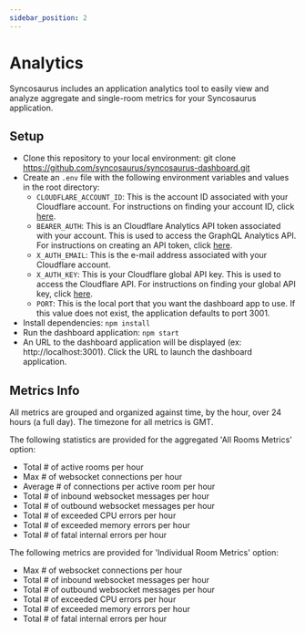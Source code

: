 ```yaml
---
sidebar_position: 2
---
```


# Analytics

Syncosaurus includes an application analytics tool to easily view and analyze aggregate and single-room metrics for your Syncosaurus application.

## Setup

- Clone this repository to your local environment: git clone https://github.com/syncosaurus/syncosaurus-dashboard.git
- Create an `.env` file with the following environment variables and values in the root directory:
   - `CLOUDFLARE_ACCOUNT_ID`: This is the account ID associated with your Cloudflare account. For instructions on finding your account ID, click [here](https://developers.cloudflare.com/fundamentals/setup/find-account-and-zone-ids/).
   - `BEARER_AUTH`: This is an Cloudflare Analytics API token associated with your account. This is used to access the GraphQL Analytics API. For instructions on creating an API token, click [here](https://developers.cloudflare.com/analytics/graphql-api/getting-started/authentication/api-token-auth/).
   - `X_AUTH_EMAIL`: This is the e-mail address associated with your Cloudflare account.
   - `X_AUTH_KEY`: This is your Cloudflare global API key. This is used to access the Cloudflare API. For instructions on finding your global API key, click [here](https://developers.cloudflare.com/fundamentals/api/get-started/keys/).
   - `PORT`: This is the local port that you want the dashboard app to use. If this value does not exist, the application defaults to port 3001.
- Install dependencies: `npm install`
- Run the dashboard application: `npm start`
- An URL to the dashboard application will be displayed (ex: http://localhost:3001). Click the URL to launch the dashboard application.


## Metrics Info

All metrics are grouped and organized against time, by the hour, over 24 hours (a full day). The timezone for all metrics is GMT.

The following statistics are provided for the aggregated 'All Rooms Metrics' option:
   - Total \# of active rooms per hour
   - Max \# of websocket connections per hour
   - Average \# of connections per active room per hour
   - Total \# of inbound websocket messages per hour
   - Total \# of outbound websocket messages per hour
   - Total \# of exceeded CPU errors per hour
   - Total \# of exceeded memory errors per hour
   - Total \# of fatal internal errors per hour

The following metrics are provided for 'Individual Room Metrics' option:
  - Max \# of websocket connections per hour
  - Total \# of inbound websocket messages per hour
  - Total \# of outbound websocket messages per hour
  - Total \# of exceeded CPU errors per hour
  - Total \# of exceeded memory errors per hour
  - Total \# of fatal internal errors per hour

